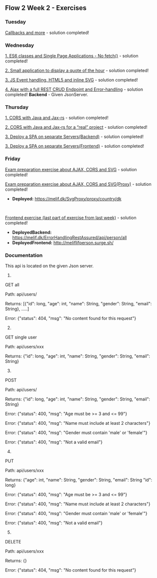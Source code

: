 ## Flow 2 Week 2 - Exercises 

### Tuesday

[Callbacks and more](https://github.com/MartinFrederiksen/CPH-3Sem/tree/master/Flow2/Week2/01Tuesday/JavaScriptExercises2Day1) - solution completed!

### Wednesday

[1. ES6 classes and Single Page Applications - No fetch()](https://github.com/MartinFrederiksen/CPH-3Sem/tree/master/Flow2/Week2/02Wednesday/ES6%20classes%20and%20Single%20Page%20Applications%20without%20Netbeans/ES6%20classes%20and%20Single%20Page%20Applications%20without%20Netbeans) - solution completed!

[2. Small application to display a quote of the hour](https://github.com/MartinFrederiksen/CPH-3Sem/tree/master/Flow2/Week2/02Wednesday/Fetch%20and%20Promises/SmallApplicationToDisplayAQuoteOfTheHour) - solution completed!

[3. JS Event handling, HTML5 and inline SVG](https://github.com/MartinFrederiksen/CPH-3Sem/tree/master/Flow2/Week2/02Wednesday/JSEventhandlingHTML5AndInlineSVG/JSEventhandlingHTML5AndInlineSVG) - solution completed!

[4. Ajax with a full REST CRUD Endpoint and Error-handling](https://github.com/MartinFrederiksen/CPH-3Sem/tree/master/Flow2/Week2/02Wednesday/CreateASinglePageApplicationThatUsesOurCoolAPI/CreateASinglePageApplicationThatUsesOurCoolAPI) - solution completed! **Backend** - Given JsonServer.

### Thursday

[1. CORS with Java and Jax-rs](https://github.com/MartinFrederiksen/CPH-3Sem/tree/master/Flow2/Week2/03Thursday/SingleOriginPolicyAndCORSWithJavaAndJAX-RS) - solution completed!

[2. CORS with Java and Jax-rs for a “real” project](https://github.com/MartinFrederiksen/CPH-3Sem/tree/master/Flow2/Week2/03Thursday/RealProjectErrorHandlingRestAssured/TheFrontend) - solution completed!

[3. Deploy a SPA on separate Servers(Backend)](https://melif.dk/TheBackend/api/cors/all) - solution completed!

[3. Deploy a SPA on separate Servers(Frontend)](http://melif.surge.sh/) - solution completed!

### Friday

[Exam preparation exercise about AJAX, CORS and SVG](https://github.com/MartinFrederiksen/CPH-3Sem/tree/master/Flow2/Week2/04Friday/Svg/Svg) - solution completed! 

[Exam preparation exercise about AJAX, CORS and SVG(Proxy)](https://github.com/MartinFrederiksen/CPH-3Sem/tree/master/Flow2/Week2/04Friday/SvgProxy/SvgProxy) - solution completed! 
* **Deployed:** https://melif.dk/SvgProxy/proxy/country/dk
<br>

[Frontend exercise (last part of exercise from last week)](https://github.com/MartinFrederiksen/CPH-3Sem/tree/master/Flow2/Week2/04Friday/TheFrontend/TheFrontend) - solution completed! 
* **DeployedBackend:** https://melif.dk/ErrorHandlingRestAssured/api/person/all 
* **DeployedFrontend:** http://meliflifperson.surge.sh/

### Documentation
This api is located on the given Json server.

1)

GET all

Path: api/users/

Returns: [{"id": long, "age": int, "name": String, "gender": String, "email": String}, .....]

Error: {"status": 404, "msg": "No content found for this request"}


2)

GET single user

Path: api/users/xxx

Returns: {"id": long, "age": int, "name": String, "gender": String, "email": String}


3)

POST

Path: api/users/

Returns: {"id": long, "age": int, "name": String, "gender": String, "email": String}

Error: {"status": 400, "msg": "Age must be >= 3 and <= 99"}

Error: {"status": 400, "msg": "Name must include at least 2 characters"}

Error: {"status": 400, "msg": "Gender must contain 'male' or 'female'"}

Error: {"status": 400, "msg": "Not a valid email"}


4)

PUT

Path: api/users/xxx

Returns: {"age": int, "name": String, "gender": String, "email": String "id": long}

Error: {"status": 400, "msg": "Age must be >= 3 and <= 99"}

Error: {"status": 400, "msg": "Name must include at least 2 characters"}

Error: {"status": 400, "msg": "Gender must contain 'male' or 'female'"}

Error: {"status": 400, "msg": "Not a valid email"}


5)

DELETE

Path: api/users/xxx

Returns: {}

Error: {"status": 404, "msg": "No content found for this request"}